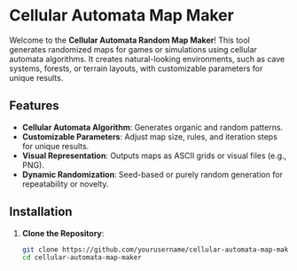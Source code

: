 
# Cellular Automata Map Maker

Welcome to the **Cellular Automata Random Map Maker**! This tool generates randomized maps for games or simulations using cellular automata algorithms. It creates natural-looking environments, such as cave systems, forests, or terrain layouts, with customizable parameters for unique results.

## Features

- **Cellular Automata Algorithm**: Generates organic and random patterns.
- **Customizable Parameters**: Adjust map size, rules, and iteration steps for unique results.
- **Visual Representation**: Outputs maps as ASCII grids or visual files (e.g., PNG).
- **Dynamic Randomization**: Seed-based or purely random generation for repeatability or novelty.

## Installation

1. **Clone the Repository**:
   ```bash
   git clone https://github.com/yourusername/cellular-automata-map-maker.git
   cd cellular-automata-map-maker
